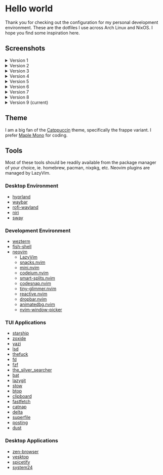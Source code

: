 # Hello world

Thank you for checking out the configuration for my personal development environment. These are the dotfiles I use across Arch Linux and NixOS. I hope you find some inspiration here.

## Screenshots

<details>
  <summary>Version 1</summary>
  Simple terminal setup

![Screenshot](./screenshots/Screenshot_20241029_101253.png)

</details>
<details>
  <summary>Version 2</summary>
  First attempt at Linux ricing with Hyprland and waybar

![Screenshot](./screenshots/2024-11-05-230828_hyprshot.png)

</details>
<details>
  <summary>Version 3</summary>
  Reduced rainbow puke

![Screenshot](./screenshots/2024-11-09-195111_hyprshot.png)

</details>
<details>
  <summary>Version 4</summary>
  Ditched waybar for hyprpanel

![Screenshot](./screenshots/2024-11-12-110707_hyprshot.png)

</details>
<details>
  <summary>Version 5</summary>
  Added theme for spotify and discord

![Screenshot](./screenshots/2024-12-16-144539_hyprshot.png)

</details>
<details>
  <summary>Version 6</summary>
  Reverted to waybar and rethemed

![Screenshot](./screenshots/2024-12-18-222122_hyprshot.png)

</details>
<details>
  <summary>Version 7</summary>
  Better rofi theme

![Screenshot](./screenshots/2025-01-06-200827_hyprshot.png)

</details>

</details>
<details>
  <summary>Version 8</summary>
  Some minor color adjustments

![Screenshot](./screenshots/2025-01-10-194631_hyprshot.png)

</details>
<details>
  <summary>Version 9 (current)</summary>
  Moved to niri on NixOS

![Screenshot](./screenshots/niri_screenshot_2.png)

</details>

## Theme

I am a big fan of the [Catppuccin](https://github.com/catppuccin) theme, specifically the frappe variant.
I prefer [Maple Mono](https://github.com/subframe7536/maple-font) for coding.

## Tools

Most of these tools should be readily available from the package manager of your choice, ie. homebrew, pacman, nixpkg, etc.
Neovim plugins are managed by LazyVim.

### Desktop Environment

- [hyprland](https://github.com/hyprwm/Hyprland)
- [waybar](https://github.com/Alexays/Waybar)
- [rofi-wayland](https://github.com/in0ni/rofi-wayland)
- [niri](https://github.com/YaLTeR/niri)
- [sway](https://github.com/swaywm/sway)

### Development Environment

- [wezterm](https://github.com/wez/wezterm)
- [fish-shell](https://github.com/fish-shell/fish-shell)
- [neovim](https://github.com/neovim/neovim)
  - [LazyVim](https://github.com/LazyVim/LazyVim)
  - [snacks.nvim](https://github.com/folke/snacks.nvim)
  - [mini.nvim](https://github.com/echasnovski/mini.nvim)
  - [codeium.nvim](https://github.com/Exafunction/codeium.nvim)
  - [smart-splits.nvim](https://github.com/mrjones2014/smart-splits.nvim)
  - [codesnap.nvim](https://github.com/mistricky/codesnap.nvim)
  - [tiny-glimmer.nvim](https://github.com/rachartier/tiny-glimmer.nvim)
  - [reactive.nvim](https://github.com/rasulomaroff/reactive.nvim)
  - [dropbar.nvim](https://github.com/Bekaboo/dropbar.nvim)
  - [animatedbg.nvim](https://github.com/alanfortlink/animatedbg.nvim)
  - [nvim-window-picker](https://github.com/s1n7ax/nvim-window-picker)

### TUI Applications

- [starship](https://github.com/starship/starship)
- [zoxide](https://github.com/ajeetdsouza/zoxide)
- [yazi](https://github.com/sxyazi/yazi)
- [lsd](https://github.com/lsd-rs/lsd)
- [thefuck](https://github.com/nvbn/thefuck)
- [fd](https://github.com/sharkdp/fd)
- [fzf](https://github.com/junegunn/fzf)
- [the_silver_searcher](https://github.com/ggreer/the_silver_searcher)
- [bat](https://github.com/sharkdp/bat)
- [lazygit](https://github.com/jesseduffield/lazygit)
- [stow](https://github.com/aspiers/stow)
- [btop](https://github.com/aristocratos/btop)
- [clipboard](https://github.com/Slackadays/Clipboard)
- [fastfetch](https://github.com/fastfetch-cli/fastfetch)
- [catnap](https://github.com/iinsertNameHere/catnap)
- [delta](https://github.com/dandavison/delta)
- [superfile](https://github.com/yorukot/superfile)
- [posting](https://github.com/darrenburns/posting)
- [dust](https://github.com/bootandy/dust)

### Desktop Applications

- [zen-browser](https://github.com/zen-browser/desktop)
- [vesktop](https://github.com/Vencord/Vesktop)
- [spicetify](https://github.com/spicetify/cli)
- [system24](https://github.com/refact0r/system24)
